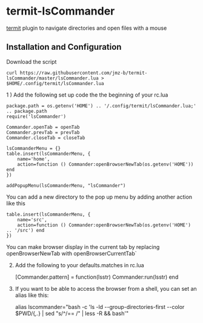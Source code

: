 # termit-lsCommander
[termit](https://github.com/nonstop/termit) plugin to navigate directories and open files with a mouse

## Installation and Configuration
Download the script

    curl https://raw.githubusercontent.com/jmz-b/termit-lsCommander/master/lsCommander.lua >  $HOME/.config/termit/lsCommander.lua

1 ) Add the following set up code the the beginning of your rc.lua

```
package.path = os.getenv('HOME') .. '/.config/termit/lsCommander.lua;' .. package.path
require('lsCommander')

Commander.openTab = openTab
Commander.prevTab = prevTab
Commander.closeTab = closeTab

lsCommanderMenu = {}
table.insert(lsCommanderMenu, {
	name='home',
	action=function () Commander:openBrowserNewTab(os.getenv('HOME')) end 
})

addPopupMenu(lsCommanderMenu, "lsCommander")
```

You can add a new directory to the pop up menu by adding another action like this

```
table.insert(lsCommanderMenu, {
	name='src',
	action=function () Commander:openBrowserNewTab(os.getenv('HOME') .. '/src') end 
})
```

You can make browser display in the current tab by replacing openBrowserNewTab with openBrowserCurrentTab`

2) Add the following to your defaults.matches in rc.lua

    [Commander.pattern] = function(lsstr) Commander:run(lsstr) end

3) If you want to be able to access the browser from a shell, you can set an alias like this:

    alias lscommander="bash -c 'ls -ld  --group-directories-first --color $PWD/{*,.*} | sed \"s/^/== /\" | less -R && bash'"
